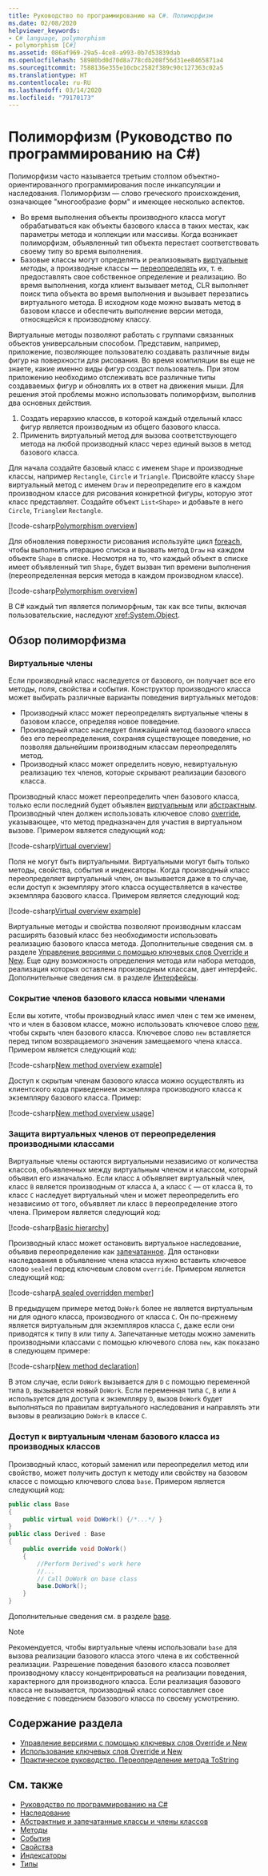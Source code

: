 ```yaml
---
title: Руководство по программированию на C#. Полиморфизм
ms.date: 02/08/2020
helpviewer_keywords:
- C# language, polymorphism
- polymorphism [C#]
ms.assetid: 086af969-29a5-4ce8-a993-0b7d53839dab
ms.openlocfilehash: 58980bd0d70d8a778cdb208f56d31ee8465871a4
ms.sourcegitcommit: 7588136e355e10cbc2582f389c90c127363c02a5
ms.translationtype: HT
ms.contentlocale: ru-RU
ms.lasthandoff: 03/14/2020
ms.locfileid: "79170173"
---
```

# <a name="polymorphism-c-programming-guide"></a>Полиморфизм (Руководство по программированию на C#)

Полиморфизм часто называется третьим столпом объектно-ориентированного программирования после инкапсуляции и наследования. Полиморфизм — слово греческого происхождения, означающее "многообразие форм" и имеющее несколько аспектов.
  
- Во время выполнения объекты производного класса могут обрабатываться как объекты базового класса в таких местах, как параметры метода и коллекции или массивы. Когда возникает полиморфизм, объявленный тип объекта перестает соответствовать своему типу во время выполнения.
- Базовые классы могут определять и реализовывать [виртуальные](../../language-reference/keywords/virtual.md) *методы*, а производные классы — [переопределять](../../language-reference/keywords/override.md) их, т. е. предоставлять свое собственное определение и реализацию. Во время выполнения, когда клиент вызывает метод, CLR выполняет поиск типа объекта во время выполнения и вызывает перезапись виртуального метода. В исходном коде можно вызвать метод в базовом классе и обеспечить выполнение версии метода, относящейся к производному классу.

Виртуальные методы позволяют работать с группами связанных объектов универсальным способом. Представим, например, приложение, позволяющее пользователю создавать различные виды фигур на поверхности для рисования. Во время компиляции вы еще не знаете, какие именно виды фигур создаст пользователь. При этом приложению необходимо отслеживать все различные типы создаваемых фигур и обновлять их в ответ на движения мыши. Для решения этой проблемы можно использовать полиморфизм, выполнив два основных действия.

1. Создать иерархию классов, в которой каждый отдельный класс фигур является производным из общего базового класса.
1. Применить виртуальный метод для вызова соответствующего метода на любой производный класс через единый вызов в метод базового класса.

Для начала создайте базовый класс с именем `Shape` и производные классы, например `Rectangle`, `Circle` и `Triangle`. Присвойте классу `Shape` виртуальный метод с именем `Draw` и переопределите его в каждом производном классе для рисования конкретной фигуры, которую этот класс представляет. Создайте объект `List<Shape>` и добавьте в него `Circle`, `Triangle`и `Rectangle`.

[!code-csharp[Polymorphism overview](~/samples/snippets/csharp/objectoriented/Inheritance.cs#PolymorphismOverview)]

Для обновления поверхности рисования используйте цикл [foreach](../../language-reference/keywords/foreach-in.md), чтобы выполнить итерацию списка и вызвать метод `Draw` на каждом объекте `Shape` в списке. Несмотря на то, что каждый объект в списке имеет объявленный тип `Shape`, будет вызван тип времени выполнения (переопределенная версия метода в каждом производном классе).

[!code-csharp[Polymorphism overview](~/samples/snippets/csharp/objectoriented/Inheritance.cs#UsePolymorphism)]

В C# каждый тип является полиморфным, так как все типы, включая пользовательские, наследуют <xref:System.Object>.  

## <a name="polymorphism-overview"></a>Обзор полиморфизма

### <a name="virtual-members"></a>Виртуальные члены

Если производный класс наследуется от базового, он получает все его методы, поля, свойства и события. Конструктор производного класса может выбирать различные варианты поведения виртуальных методов:

- Производный класс может переопределять виртуальные члены в базовом классе, определяя новое поведение.
- Производный класс наследует ближайший метод базового класса без его переопределения, сохраняя существующее поведение, но позволяя дальнейшим производным классам переопределять метод.
- Производный класс может определить новую, невиртуальную реализацию тех членов, которые скрывают реализации базового класса.

Производный класс может переопределить член базового класса, только если последний будет объявлен [виртуальным](../../language-reference/keywords/virtual.md) или [абстрактным](../../language-reference/keywords/abstract.md). Производный член должен использовать ключевое слово [override](../../language-reference/keywords/override.md), указывающее, что метод предназначен для участия в виртуальном вызове. Примером является следующий код:

[!code-csharp[Virtual overview](~/samples/snippets/csharp/objectoriented/Inheritance.cs#VirtualMethods)]

Поля не могут быть виртуальными. Виртуальными могут быть только методы, свойства, события и индексаторы. Когда производный класс переопределяет виртуальный член, он вызывается даже в то случае, если доступ к экземпляру этого класса осуществляется в качестве экземпляра базового класса. Примером является следующий код:

[!code-csharp[Virtual overview example](~/samples/snippets/csharp/objectoriented/Inheritance.cs#VirtualMethods)]

Виртуальные методы и свойства позволяют производным классам расширять базовый класс без необходимости использовать реализацию базового класса метода. Дополнительные сведения см. в разделе [Управление версиями с помощью ключевых слов Override и New](./versioning-with-the-override-and-new-keywords.md). Еще одну возможность определения метода или набора методов, реализация которых оставлена производным классам, дает интерфейс. Дополнительные сведения см. в разделе [Интерфейсы](../interfaces/index.md).

### <a name="hide-base-class-members-with-new-members"></a>Сокрытие членов базового класса новыми членами

Если вы хотите, чтобы производный класс имел член с тем же именем, что и член в базовом классе, можно использовать ключевое слово [new](../../language-reference/keywords/new-modifier.md), чтобы скрыть член базового класса. Ключевое слово `new` вставляется перед типом возвращаемого значения замещаемого члена класса. Примером является следующий код:

[!code-csharp[New method overview example](~/samples/snippets/csharp/objectoriented/Inheritance.cs#NewMethods)]

Доступ к скрытым членам базового класса можно осуществлять из клиентского кода приведением экземпляра производного класса к экземпляру базового класса. Пример:

[!code-csharp[New method overview usage](~/samples/snippets/csharp/objectoriented/Inheritance.cs#UseNewMethods)]

### <a name="prevent-derived-classes-from-overriding-virtual-members"></a>Защита виртуальных членов от переопределения производными классами  

Виртуальные члены остаются виртуальными независимо от количества классов, объявленных между виртуальным членом и классом, который объявил его изначально. Если класс `A` объявляет виртуальный член, класс `B` является производным от класса `A`, а класс `C` — от класса `B`, то класс `C` наследует виртуальный член и может переопределить его независимо от того, объявляет ли класс `B` переопределение этого члена. Примером является следующий код:

[!code-csharp[Basic hierarchy](~/samples/snippets/csharp/objectoriented/Hierarchy.cs#FirstHierarchy)]

Производный класс может остановить виртуальное наследование, объявив переопределение как [запечатанное](../../language-reference/keywords/sealed.md). Для остановки наследования в объявление члена класса нужно вставить ключевое слово `sealed` перед ключевым словом `override`. Примером является следующий код:

[!code-csharp[A sealed overridden member](~/samples/snippets/csharp/objectoriented/Hierarchy.cs#SealedOverride)]

В предыдущем примере метод `DoWork` более не является виртуальным ни для одного класса, производного от класса `C`. Он по-прежнему является виртуальным для экземпляров класса `C`, даже если они приводятся к типу `B` или типу `A`. Запечатанные методы можно заменить производными классами с помощью ключевого слова `new`, как показано в следующем примере:

[!code-csharp[New method declaration](~/samples/snippets/csharp/objectoriented/Hierarchy.cs#NewDeclaration)]

В этом случае, если `DoWork` вызывается для `D` с помощью переменной типа `D`, вызывается новый `DoWork`. Если переменная типа `C`, `B` или `A` используется для доступа к экземпляру `D`, вызов `DoWork` будет выполняться по правилам виртуального наследования и направлять эти вызовы в реализацию `DoWork` в классе `C`.

### <a name="access-base-class-virtual-members-from-derived-classes"></a>Доступ к виртуальным членам базового класса из производных классов

Производный класс, который заменил или переопределил метод или свойство, может получить доступ к методу или свойству на базовом классе с помощью ключевого слова `base`. Примером является следующий код:

```csharp
public class Base
{
    public virtual void DoWork() {/*...*/ }
}
public class Derived : Base
{
    public override void DoWork()
    {
        //Perform Derived's work here
        //...
        // Call DoWork on base class
        base.DoWork();
    }
}
```

Дополнительные сведения см. в разделе [base](../../language-reference/keywords/base.md).

> [!NOTE]
> Рекомендуется, чтобы виртуальные члены использовали `base` для вызова реализации базового класса этого члена в их собственной реализации. Разрешение поведения базового класса позволяет производному классу концентрироваться на реализации поведения, характерного для производного класса. Если реализация базового класса не вызывается, производный класс сопоставляет свое поведение с поведением базового класса по своему усмотрению.

## <a name="in-this-section"></a>Содержание раздела

- [Управление версиями с помощью ключевых слов Override и New](./versioning-with-the-override-and-new-keywords.md)
- [Использование ключевых слов Override и New](./knowing-when-to-use-override-and-new-keywords.md)
- [Практическое руководство. Переопределение метода ToString](./how-to-override-the-tostring-method.md)

## <a name="see-also"></a>См. также

- [Руководство по программированию на C#](../index.md)
- [Наследование](./inheritance.md)
- [Абстрактные и запечатанные классы и члены классов](./abstract-and-sealed-classes-and-class-members.md)
- [Методы](./methods.md)
- [События](../events/index.md)
- [Свойства](./properties.md)
- [Индексаторы](../indexers/index.md)
- [Типы](../types/index.md)
